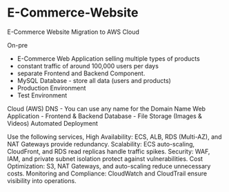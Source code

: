 # E-Commerce-Website
E-Commerce Website Migration to AWS Cloud

On-pre
- E-Commerce Web Application selling multiple types of products
- constant traffic of around 100,000 users per days
- separate Frontend and Backend Component. 
- MySQL Database - store all data (users and products)
- Production Environment
- Test Environment

Cloud (AWS)
DNS - You can use any name for the Domain Name 
Web Application - Frontend & Backend 
Database - File Storage (Images & Videos) 
Automated Deployment 

Use the following services,
High Availability: ECS, ALB, RDS (Multi-AZ), and NAT Gateways provide redundancy.
Scalability: ECS auto-scaling, CloudFront, and RDS read replicas handle traffic spikes.
Security: WAF, IAM, and private subnet isolation protect against vulnerabilities.
Cost Optimization: S3, NAT Gateways, and auto-scaling reduce unnecessary costs.
Monitoring and Compliance: CloudWatch and CloudTrail ensure visibility into operations.
